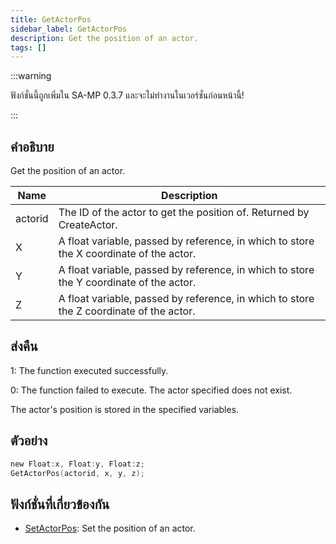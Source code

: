 ```yaml
---
title: GetActorPos
sidebar_label: GetActorPos
description: Get the position of an actor.
tags: []
---
```


:::warning

ฟังก์ชั่นนี้ถูกเพิ่มใน SA-MP 0.3.7 และจะไม่ทำงานในเวอร์ชั่นก่อนหน้านี้!

:::

## คำอธิบาย

Get the position of an actor.

| Name    | Description                                                                             |
| ------- | --------------------------------------------------------------------------------------- |
| actorid | The ID of the actor to get the position of. Returned by CreateActor.                    |
| X       | A float variable, passed by reference, in which to store the X coordinate of the actor. |
| Y       | A float variable, passed by reference, in which to store the Y coordinate of the actor. |
| Z       | A float variable, passed by reference, in which to store the Z coordinate of the actor. |

## ส่งคืน

1: The function executed successfully.

0: The function failed to execute. The actor specified does not exist.

The actor's position is stored in the specified variables.

## ตัวอย่าง

```c
new Float:x, Float:y, Float:z;
GetActorPos(actorid, x, y, z);
```

## ฟังก์ชั่นที่เกี่ยวข้องกัน

- [SetActorPos](SetActorPos): Set the position of an actor.
